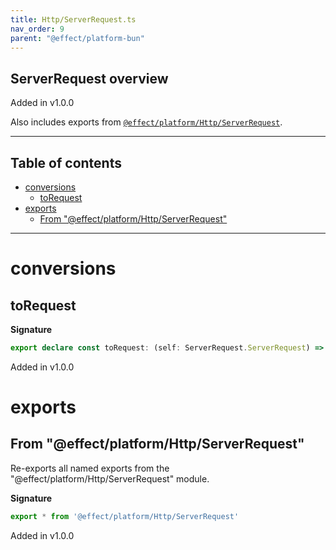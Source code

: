 ```yaml
---
title: Http/ServerRequest.ts
nav_order: 9
parent: "@effect/platform-bun"
---
```


## ServerRequest overview

Added in v1.0.0

Also includes exports from [`@effect/platform/Http/ServerRequest`](https://effect-ts.github.io/platform/platform/Http/ServerRequest.ts.html).

---

<h2 class="text-delta">Table of contents</h2>

- [conversions](#conversions)
  - [toRequest](#torequest)
- [exports](#exports)
  - [From "@effect/platform/Http/ServerRequest"](#from-effectplatformhttpserverrequest)

---

# conversions

## toRequest

**Signature**

```ts
export declare const toRequest: (self: ServerRequest.ServerRequest) => Request
```

Added in v1.0.0

# exports

## From "@effect/platform/Http/ServerRequest"

Re-exports all named exports from the "@effect/platform/Http/ServerRequest" module.

**Signature**

```ts
export * from '@effect/platform/Http/ServerRequest'
```

Added in v1.0.0
